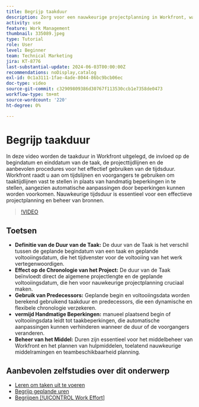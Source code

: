```yaml
---
title: Begrijp taakduur
description: Zorg voor een nauwkeurige projectplanning in Workfront, waarbij de taakduur van invloed is op de tijdlijnen, waarbij voorgangers worden gebruikt voor flexibiliteit, handmatige beperkingen worden vermeden en het beheer en de planning van bronnen worden geoptimaliseerd.
activity: use
feature: Work Management
thumbnail: 335089.jpeg
type: Tutorial
role: User
level: Beginner
team: Technical Marketing
jira: KT-8776
last-substantial-update: 2024-06-03T00:00:00Z
recommendations: noDisplay,catalog
exl-id: 0c1a3111-1fae-4ade-8044-86bc9bcb06ec
doc-type: video
source-git-commit: c32909809386d30767f113530ccb1e7358de0473
workflow-type: tm+mt
source-wordcount: '220'
ht-degree: 0%

---
```


# Begrijp taakduur

In deze video worden de taakduur in Workfront uitgelegd, de invloed op de begindatum en einddatum van de taak, de projecttijdlijnen en de aanbevolen procedures voor het effectief gebruiken van de tijdsduur.
Workfront raadt u aan om tijdslijnen en voorgangers te gebruiken om taaktijdlijnen vast te stellen in plaats van handmatig beperkingen in te stellen, aangezien automatische aanpassingen door beperkingen kunnen worden voorkomen.
&#x200B;Nauwkeurige tijdsduur is essentieel voor een effectieve projectplanning en beheer van bronnen.


>[!VIDEO](https://video.tv.adobe.com/v/335089/?quality=12&learn=on&enablevpops)

## Toetsen

* **Definitie van de Duur van de Taak:** De duur van de Taak is het verschil tussen de geplande begindatum van een taak en geplande voltooiingsdatum, die het tijdvenster voor de voltooiing van het werk vertegenwoordigen. &#x200B;
* **Effect op de Chronologie van het Project:** De duur van de Taak beïnvloedt direct de algemene projectlengte en de geplande voltooiingsdatum, die hen voor nauwkeurige projectplanning cruciaal maken. &#x200B;
* **Gebruik van Predecessors:** Geplande begin en voltooiingsdata worden berekend gebruikend taakduur en predecessors, die een dynamische en flexibele chronologie verzekeren. &#x200B;
* **vermijd Handmatige Beperkingen:** manueel plaatsend begin of voltooiingsdata leidt tot taakbeperkingen, die automatische aanpassingen kunnen verhinderen wanneer de duur of de voorgangers veranderen. &#x200B;
* **Beheer van het Middel:** Duren zijn essentieel voor het middelbeheer van Workfront en het plannen van hulpmiddelen, toelatend nauwkeurige middelramingen en teambeschikbaarheid planning. &#x200B;


## Aanbevolen zelfstudies over dit onderwerp

* [Leren om taken uit te voeren](/help/manage-work/tasks/learn-to-sequence-tasks.md)
* [Begrijp geplande uren](/help/manage-work/tasks/understand-planned-hours.md)
* [Begrijpen [!UICONTROL Work Effort]](/help/manage-work/tasks/understand-work-effort.md)

